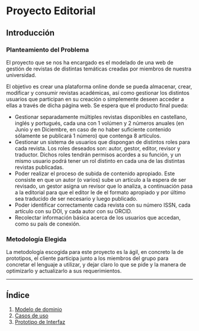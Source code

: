 # **Proyecto Editorial**

## **Introducción**

### **Planteamiento del Problema**

El proyecto que se nos ha encargado es el modelado de una web de gestión de revistas de distintas temáticas creadas por miembros de nuestra universidad.

El objetivo es crear una plataforma online donde se pueda almacenar, crear, modificar y consumir revistas académicas, así como gestionar los distintos usuarios que participan en su creación o simplemente deseen acceder a ellas a través de dicha página web. Se espera que el producto final pueda:
    <ul>
        <li> Gestionar separadamente múltiples revistas disponibles en castellano, inglés y portugués, cada una con 1 volúmen y 2 números anuales (en Junio y en Diciembre, en caso de no haber suficiente contenido sólamente se publicará 1 número) que contenga 8 artículos.
        <li> Gestionar un sistema de usuarios que dispongan de distintos roles para cada revista. Los roles deseados son: autor, gestor, editor, revisor y traductor. Dichos roles tendrán permisos acordes a su función, y un mismo usuario podrá tener un rol distinto en cada una de las distintas revistas publicadas.
        <li> Poder realizar el proceso de subida de contenido apropiado. Este consiste en que un autor (o varios) sube un artículo a la espera de ser revisado, un gestor asigna un revisor que lo analiza, a continuación pasa a la editorial para que el editor le de el formato apropiado y por último sea traducido de ser necesario y luego publicado.
        <li> Poder identificar correctamente cada revista con su número ISSN, cada artículo con su DOI, y cada autor con su ORCID.
        <li> Recolectar información básica acerca de los usuarios que accedan, como su país de conexión.
    </ul>

### **Metodología Elegida**

La metodología escogida para este proyecto es la ágil, en concreto la de prototipos, el cliente participa junto a los miembros del grupo para concretar el lenguaje a utilizar, y dejar claro lo que se pide y la manera de optimizarlo y actualizarlo a sus requerimientos.

<hr>

## **Índice**

1. [Modelo de dominio](ModeloDelDominio/readme.md)
2. [Casos de uso](CasosDeUso/readme.md)
3. [Prototipo de Interfaz](PrototipoInterfaz/readme.md)